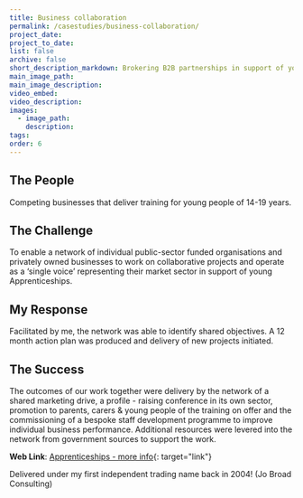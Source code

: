 ```yaml
---
title: Business collaboration
permalink: /casestudies/business-collaboration/
project_date:
project_to_date:
list: false
archive: false
short_description_markdown: Brokering B2B partnerships in support of young Apprentices
main_image_path:
main_image_description:
video_embed:
video_description:
images:
  - image_path:
    description:
tags:
order: 6
---
```


## The People

Competing businesses that deliver training for young people of 14-19 years.

## The Challenge

To enable a network of individual public-sector funded organisations and privately owned businesses to work on collaborative projects and operate as a ‘single voice’ representing their market sector in support of young Apprenticeships.

## My Response

Facilitated by me, the network was able to identify shared objectives. A 12 month action plan was produced and delivery of new projects initiated.

## The Success

The outcomes of our work together were delivery by the network of a shared marketing drive, a profile - raising conference in its own sector, promotion to parents, carers & young people of the training on offer and the commissioning of a bespoke staff development programme to improve individual business performance. Additional resources were levered into the network from government sources to support the work.

**Web Link**\: [Apprenticeships - more info](https://www.gov.uk/government/topical-events/national-apprenticeship-week-2019/about){: target="link"}

Delivered under my first independent trading name back in 2004\! (Jo Broad Consulting)